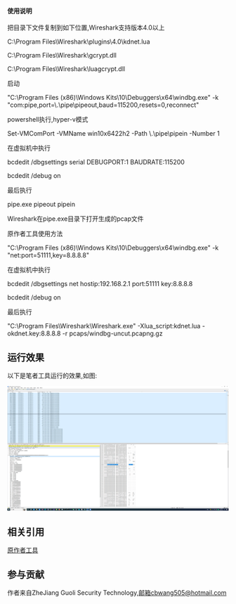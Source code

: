 
#### 使用说明

把目录下文件复制到如下位置,Wireshark支持版本4.0以上

C:\Program Files\Wireshark\plugins\4.0\kdnet.lua

C:\Program Files\Wireshark\gcrypt.dll

C:\Program Files\Wireshark\luagcrypt.dll

启动

"C:\Program Files (x86)\Windows Kits\10\Debuggers\x64\windbg.exe" -k "com:pipe,port=\\.\pipe\pipeout,baud=115200,resets=0,reconnect"

powershell执行,hyper-v模式

Set-VMComPort -VMName win10x6422h2 -Path \\.\pipe\pipein -Number 1

在虚拟机中执行

bcdedit /dbgsettings serial DEBUGPORT:1 BAUDRATE:115200

bcdedit /debug on

最后执行

pipe.exe pipeout pipein

Wireshark在pipe.exe目录下打开生成的pcap文件

原作者工具使用方法

"C:\Program Files (x86)\Windows Kits\10\Debuggers\x64\windbg.exe" -k "net:port=51111,key=8.8.8.8"

在虚拟机中执行

bcdedit /dbgsettings net hostip:192.168.2.1 port:51111 key:8.8.8.8

bcdedit /debug on

最后执行

"C:\Program Files\Wireshark\Wireshark.exe" -Xlua_script:kdnet.lua -okdnet.key:8.8.8.8 
    -r pcaps/windbg-uncut.pcapng.gz

## 运行效果 ##

以下是笔者工具运行的效果,如图:

![查看大图](img/pipe.gif)

##  相关引用 ##

[原作者工具](https://github.com/Lekensteyn/kdnet/tree/master)

## 参与贡献 ##


作者来自ZheJiang Guoli Security Technology,邮箱cbwang505@hotmail.com
